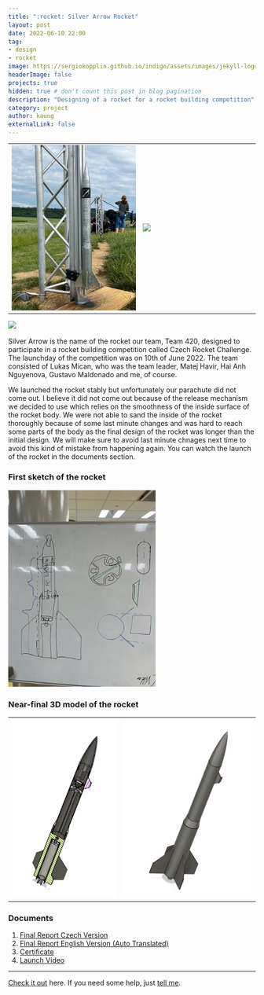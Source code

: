 ```yaml
---
title: ":rocket: Silver Arrow Rocket"
layout: post
date: 2022-06-10 22:00
tag: 
- design 
- rocket
image: https://sergiokopplin.github.io/indigo/assets/images/jekyll-logo-light-solid.png
headerImage: false
projects: true
hidden: true # don't count this post in blog pagination
description: "Designing of a rocket for a rocket building competition"
category: project
author: kaung
externalLink: false
---
```


<table style="border: none">
  <tr width="100%">
    <td width="53%"><img src="/assets/images/Rocket-on-teststand.png"></td>
    <td width="47%"><img src="/assets/images/Me-with-rocket.JPG"></td>
  </tr>
</table>

<img src="/assets/images/Team-pic.JPG">

Silver Arrow is the name of the rocket our team, Team 420, designed to participate in a rocket building competition called Czech Rocket Challenge. The launchday of the competition was on 10th of June 2022. The team consisted of Lukas Mican, who was the team leader, Matej Havir, Hai Anh Nguyenova, Gustavo Maldonado and me, of course.

We launched the rocket stably but unfortunately our parachute did not come out. I believe it did not come out because of the release mechanism we decided to use which relies on the smoothness of the inside surface of the rocket body. We were not able to sand the inside of the rocket thoroughly because of some last minute changes and was hard to reach some parts of the body as the final design of the rocket was longer than the initial design. We will make sure to avoid last minute chnages next time to avoid this kind of mistake from happening again. You can watch the launch of the rocket in the documents section.

### First sketch of the rocket 

<img src="/assets/images/Rocket-sketch.png" width="300">

### Near-final 3D model of the rocket

<table style="border: none">
  <tr width="100%">
    <td width="45.25%"><img src="/assets/images/3D-model.png"></td>
    <td width="53.75%"><img src="/assets/images/3D-model-full.png"></td>
  </tr>
</table>

### Documents

1. [Final Report Czech Version](/assets/Silver-Arrow-Final-Report-CZ.pdf)
2. [Final Report English Version (Auto Translated)](/assets/Silver-Arrow-Final-Report-ENG.pdf)
3. [Certificate](/assets/CRC-cert.pdf)
4. [Launch Video](https://github.com/KengHtet22/Silver-Arrow/blob/main/Rocket%20launch.mp4)

---

[Check it out](https://github.com/KengHtet22/Silver-Arrow/) here.
If you need some help, just [tell me](https://github.com/KengHtet22/Silver-Arrow/issues).